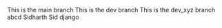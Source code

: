 ﻿This is the main branch
This is the dev branch
This is the dev_xyz branch
abcd
Sidharth
Sid django
